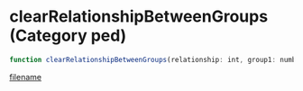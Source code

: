 # clearRelationshipBetweenGroups (Category ped)

```js
function clearRelationshipBetweenGroups(relationship: int, group1: number, group2: number): void
```

[filename](clearRelationshipBetweenGroups_m.md ':include')